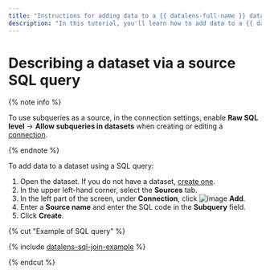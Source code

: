 ```yaml
---
title: "Instructions for adding data to a {{ datalens-full-name }} dataset via an SQL query"
description: "In this tutorial, you'll learn how to add data to a {{ datalens-full-name }} dataset using an SQL query"
---
```


# Describing a dataset via a source SQL query

{% note info %}

To use subqueries as a source, in the connection settings, enable **Raw SQL level** → **Allow subqueries in datasets** when creating or editing a [connection](../../concepts/connection.md).

{% endnote %}

To add data to a dataset using a SQL query:

1. Open the dataset. If you do not have a dataset, [create one](create.md).
1. In the upper left-hand corner, select the **Sources** tab.
1. In the left part of the screen, under **Connection**, click ![image](../../../_assets/plus-sign.svg) **Add**.
1. Enter a **Source name** and enter the SQL code in the **Subquery** field.
1. Click **Create**.

{% cut "Example of SQL query" %}

{% include [datalens-sql-join-example](../../../_includes/datalens/datalens-sql-join-example.md) %}

{% endcut %}
